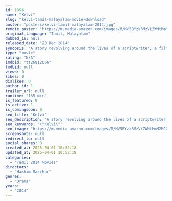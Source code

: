 ```yaml
---
id: 1856
name: "Kelvi"
slug: "kelvi-tamil-malayalam-movie-download"
poster: "posters/kelvi-tamil-malayalam-2014.jpg"
remote_poster: "https://m.media-amazon.com/images/M/MV5BYzk3MzViZWMtMmM2MC00MDllLWFiOGMtMzc1NWE3N2QzZWMxXkEyXkFqcGdeQXVyMTA4NDIzMTY1._V1_SX300.jpg"
original_language: "Tamil, Malayalam"
dubbed_in: null
released_date: "28 Dec 2014"
synopsis: "A story revolving around the lives of a scriptwriter, a film director and a yesteryear actress, and certain events that happen in their lives."
type: "movie"
rating: "N/A"
imdbid: "tt26812666"
tmdbid: null
views: 0
likes: 0
dislikes: 0
author_id: 1
trailer_url: null
runtime: "135 min"
is_featured: 0
is_active: 1
is_comingsoon: 0
seo_title: "Kelvi"
seo_description: "A story revolving around the lives of a scriptwriter, a film director and a yesteryear actress, and certain events that happen in their lives."
seo_keywords: "\"Kelvi\""
seo_image: "https://m.media-amazon.com/images/M/MV5BYzk3MzViZWMtMmM2MC00MDllLWFiOGMtMzc1NWE3N2QzZWMxXkEyXkFqcGdeQXVyMTA4NDIzMTY1._V1_SX300.jpg"
screenshots: null
redirect_to: null
social_shares: 0
created_at: 2025-04-01 10:52:18
updated_at: 2025-04-01 10:52:18
categories:
  - "Tamil 2014 Movies"
directors:
  - "Hashim Marikar"
genres:
  - "Drama"
years:
  - "2014"
---
```

